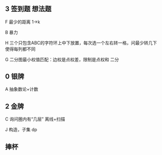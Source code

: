 # 

## 3 签到题 想法题 



F 最少的距离 1->k

B 暴力

H 三个只包含ABC的字符环上中下放置，每次选一个左右转一格，问最少转几下使得每列都不同

G 二分图最小权值匹配：边权是点权差，限制是点权和
二分



## 0 银牌

A 抽象数论+计数


## 2 金牌
C 询问圈内有“几层” 离线+扫描

J 构造，子集  dp

## 捧杯